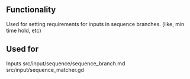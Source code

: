 ## Functionality
Used for setting requirements for inputs in sequence branches. (like, min time 
hold, etc)

## Used for
Inputs
src/input/sequence/sequence_branch.md
src/input/sequence_matcher.gd
